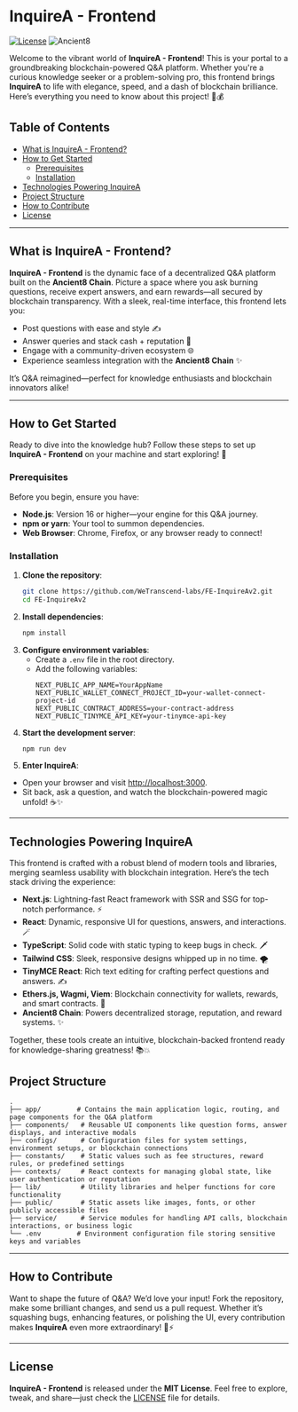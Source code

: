 
# InquireA - Frontend

[![License](https://img.shields.io/badge/License-MIT-blue.svg)](https://opensource.org/licenses/MIT) ![Ancient8](https://img.shields.io/badge/Blockchain-Ancient8-green.svg)

Welcome to the vibrant world of **InquireA - Frontend**! This is your portal to a groundbreaking blockchain-powered Q&A platform. Whether you're a curious knowledge seeker or a problem-solving pro, this frontend brings **InquireA** to life with elegance, speed, and a dash of blockchain brilliance. Here’s everything you need to know about this project! 🧠💰



## Table of Contents
-   [What is InquireA - Frontend?](#what-is-inquirea---frontend)
-   [How to Get Started](#how-to-get-started)
    -   [Prerequisites](#prerequisites)
    -   [Installation](#installation)
-   [Technologies Powering InquireA](#technologies-powering-inquirea)
-   [Project Structure](#project-structure)
-   [How to Contribute](#how-to-contribute)
-   [License](#license)

----------

## What is InquireA - Frontend?

**InquireA - Frontend** is the dynamic face of a decentralized Q&A platform built on the **Ancient8 Chain**. Picture a space where you ask burning questions, receive expert answers, and earn rewards—all secured by blockchain transparency. With a sleek, real-time interface, this frontend lets you:

-   Post questions with ease and style ✍️
-   Answer queries and stack cash + reputation 💸
-   Engage with a community-driven ecosystem 🌐
-   Experience seamless integration with the **Ancient8 Chain** ✨

It’s Q&A reimagined—perfect for knowledge enthusiasts and blockchain innovators alike!

----------

## How to Get Started

Ready to dive into the knowledge hub? Follow these steps to set up **InquireA - Frontend** on your machine and start exploring! 🚀

### Prerequisites

Before you begin, ensure you have:

-   **Node.js**: Version 16 or higher—your engine for this Q&A journey.
-   **npm or yarn**: Your tool to summon dependencies.
-   **Web Browser**: Chrome, Firefox, or any browser ready to connect!

### Installation
1. **Clone the repository**:
   ```bash
   git clone https://github.com/WeTranscend-labs/FE-InquireAv2.git
   cd FE-InquireAv2
   ```
2. **Install dependencies**:
   ```bash
   npm install
   ```
3. **Configure environment variables**:
   - Create a `.env` file in the root directory.
   - Add the following variables:
     ```env
     NEXT_PUBLIC_APP_NAME=YourAppName
	 NEXT_PUBLIC_WALLET_CONNECT_PROJECT_ID=your-wallet-connect-project-id
	 NEXT_PUBLIC_CONTRACT_ADDRESS=your-contract-address
	 NEXT_PUBLIC_TINYMCE_API_KEY=your-tinymce-api-key
     ```
4. **Start the development server**:
   ```bash
   npm run dev
   ```
5. **Enter InquireA**:

-   Open your browser and visit [http://localhost:3000](http://localhost:3000).
-   Sit back, ask a question, and watch the blockchain-powered magic unfold! ☕✨   


----------

## Technologies Powering InquireA

This frontend is crafted with a robust blend of modern tools and libraries, merging seamless usability with blockchain integration. Here’s the tech stack driving the experience:

-   **Next.js**: Lightning-fast React framework with SSR and SSG for top-notch performance. ⚡
-   **React**: Dynamic, responsive UI for questions, answers, and interactions. 🪄
-   **TypeScript**: Solid code with static typing to keep bugs in check. 🗡️
-   **Tailwind CSS**: Sleek, responsive designs whipped up in no time. 🌪️
-   **TinyMCE React**: Rich text editing for crafting perfect questions and answers. ✍️
-   **Ethers.js, Wagmi, Viem**: Blockchain connectivity for wallets, rewards, and smart contracts. 🔐
-   **Ancient8 Chain**: Powers decentralized storage, reputation, and reward systems. ✨

Together, these tools create an intuitive, blockchain-backed frontend ready for knowledge-sharing greatness! 📚💥

## Project Structure
```
.
├── app/         # Contains the main application logic, routing, and page components for the Q&A platform
├── components/   # Reusable UI components like question forms, answer displays, and interactive modals
├── configs/      # Configuration files for system settings, environment setups, or blockchain connections
├── constants/    # Static values such as fee structures, reward rules, or predefined settings
├── contexts/     # React contexts for managing global state, like user authentication or reputation
├── lib/          # Utility libraries and helper functions for core functionality
├── public/       # Static assets like images, fonts, or other publicly accessible files
├── service/      # Service modules for handling API calls, blockchain interactions, or business logic
└── .env         # Environment configuration file storing sensitive keys and variables
```

----------

## How to Contribute

Want to shape the future of Q&A? We’d love your input! Fork the repository, make some brilliant changes, and send us a pull request. Whether it’s squashing bugs, enhancing features, or polishing the UI, every contribution makes **InquireA** even more extraordinary! 🧠⚡

----------

## License
**InquireA - Frontend** is released under the **MIT License**. Feel free to explore, tweak, and share—just check the [LICENSE](./LICENSE) file for details.
